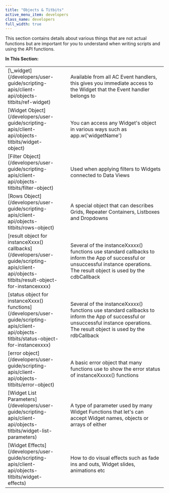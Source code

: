 ```yaml
---
title: "Objects & Titbits"
active_menu_item: developers
class_name: developers
full_width: true
---
```



This section contains details about various things that are not actual functions but are important for you to understand when writing scripts and using the API functions.

**In This Section:**

<table>
<tr>
<td width="210">
[\_widget](/developers/user-guide/scripting-apis/client-api/objects-titbits/ref-widget)

</td>
<td width="23">
</td>
<td width="662">
Available from all AC Event handlers, this gives you immediate access to the Widget that the Event handler belongs to

</td>
</tr>
<tr>
<td width="210">
[Widget Object](/developers/user-guide/scripting-apis/client-api/objects-titbits/widget-object)

</td>
<td width="23">
</td>
<td width="662">
You can access any Widget's object in various ways such as app.w('widgetName')

</td>
</tr>
<tr>
<td width="210">
[Filter Object](/developers/user-guide/scripting-apis/client-api/objects-titbits/filter-object)

</td>
<td width="23">
</td>
<td width="662">
Used when applying filters to Widgets connected to Data Views

</td>
</tr>
<tr>
<td width="210">
[Rows Object](/developers/user-guide/scripting-apis/client-api/objects-titbits/rows-object)

</td>
<td width="23">
</td>
<td width="662">
A special object that can describes Grids, Repeater Containers, Listboxes and Dropdowns

</td>
</tr>
<tr>
<td width="210">
[result object for instanceXxxx() callbacks](/developers/user-guide/scripting-apis/client-api/objects-titbits/result-object-for-instancexxxx)

</td>
<td width="23">
</td>
<td width="662">
Several of the instanceXxxxx() functions use standard callbacks to inform the App of successful or unsuccessful instance operations. The result object is used by the cdbCallback

</td>
</tr>
<tr>
<td width="210">
[status object for instanceXxxx() functions](/developers/user-guide/scripting-apis/client-api/objects-titbits/status-object-for-instancexxxx)

</td>
<td width="23">
</td>
<td width="662">
Several of the instanceXxxxx() functions use standard callbacks to inform the App of successful or unsuccessful instance operations. The result object is used by the rdbCallback

</td>
</tr>
<tr>
<td width="210">
[error object](/developers/user-guide/scripting-apis/client-api/objects-titbits/error-object)

</td>
<td width="23">
</td>
<td width="662">
A basic error object that many functions use to show the error status of instanceXxxxx() functions

</td>
</tr>
<tr>
<td width="210">
[Widget List Parameters](/developers/user-guide/scripting-apis/client-api/objects-titbits/widget-list-parameters)

</td>
<td width="23">
</td>
<td width="662">
A type of parameter used by many Widget Functions that let's can accept Widget names, objects or arrays of either

</td>
</tr>
<tr>
<td width="210">
[Widget Effects](/developers/user-guide/scripting-apis/client-api/objects-titbits/widget-effects)

</td>
<td width="23">
</td>
<td width="662">
How to do visual effects such as fade ins and outs, Widget slides, animations etc

</td>
</tr>
</table>
